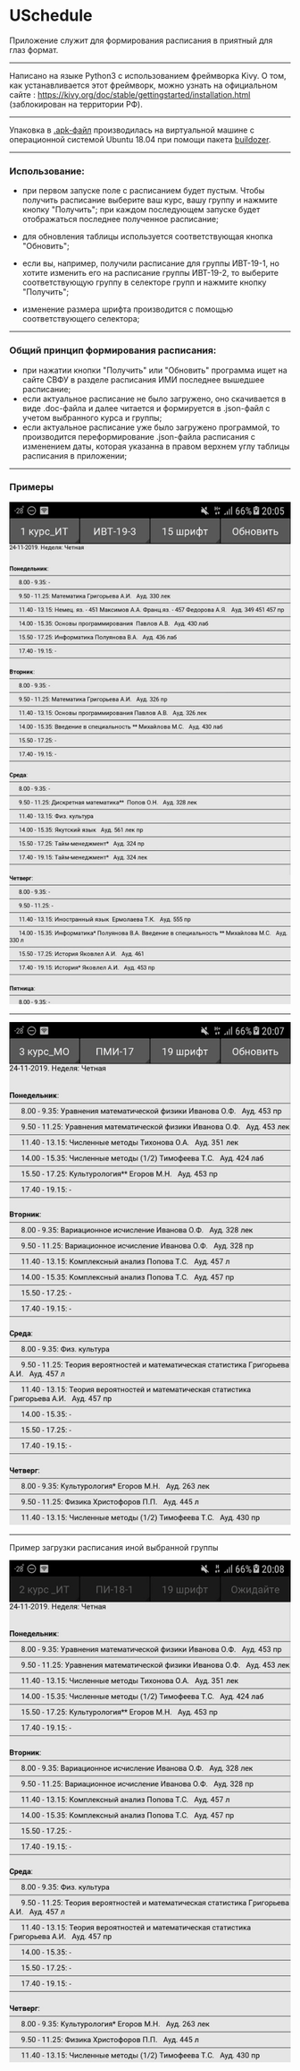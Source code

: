 # USchedule
Приложение служит для формирования расписания в приятный для глаз формат.

---
Написано на языке Python3 с использованием фреймворка Kivy. О том, как устанавливается этот фреймворк, можно узнать на официальном сайте : https://kivy.org/doc/stable/gettingstarted/installation.html (заблокирован на территории РФ).

---
Упаковка в [.apk-файл](https://drive.google.com/open?id=1ewnzrnqmGU6YzMhlfZse1OPXg-znLYhq) производилась на виртуальной машине с операционной системой Ubuntu 18.04 при помощи пакета [buildozer](https://www.youtube.com/watch?v=IzKJgpJrrQU&list=PLlWXhlUMyoobAlP3mZ0_uuJagsDSg_5YT&index=2).

---
### Использование:
- при первом запуске поле с расписанием будет пустым. Чтобы получить расписание выберите ваш курс, вашу группу и нажмите кнопку "Получить"; при каждом последующем запуске будет отображаться последнее полученное расписание;

- для обновления таблицы используется соответствующая кнопка "Обновить";

- если вы, например, получили расписание для группы ИВТ-19-1, но хотите изменить его на расписание группы ИВТ-19-2, то выберите соответствующую группу в селекторе групп и нажмите кнопку "Получить";

- изменение размера шрифта производится с помощью соответствующего селектора;
---

### Общий принцип формирования расписания:
- при нажатии кнопки "Получить" или "Обновить" программа ищет на сайте СВФУ в разделе расписания ИМИ последнее вышедшее расписание;
- если актуальное расписание не было загружено, оно скачивается в виде .doc-файла и далее читается и формируется в .json-файл с учетом выбранного курса и группы;
- если актуальное расписание уже было загружено программой, то производится переформирование .json-файла расписания с изменением даты, которая указанна в правом верхнем углу таблицы расписания в приложении;
---

### Примеры
![first course example](./etc/example_course1.jpg)

---
![third course example](./etc/example_course3.jpg)

---
Пример загрузки расписания иной выбранной группы

![example of updating](./etc/example_updating.jpg)